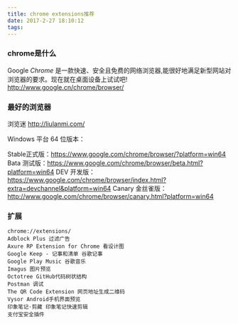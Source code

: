 ```yaml
---
title: chrome extensions推荐
date: 2017-2-27 18:10:12
tags:
---
```

### chrome是什么

Google *Chrome* 是一款快速、安全且免费的网络浏览器,能很好地满足新型网站对浏览器的要求。现在就在桌面设备上试试吧!  http://www.google.cn/chrome/browser/

### 最好的浏览器

浏览迷 http://liulanmi.com/

Windows 平台 64 位版本：

Stable正式版：https://www.google.com/chrome/browser/?platform=win64
Bata 测试版：https://www.google.com/chrome/browser/beta.html?platform=win64
DEV 开发版：https://www.google.com/chrome/browser/index.html?extra=devchannel&platform=win64
Canary 金丝雀版：http://www.google.com/chrome/browser/canary.html?platform=win64

### 扩展

	chrome://extensions/
	Adblock Plus 过滤广告
	Axure RP Extension for Chrome 看设计图
	Google Keep - 记事和清单 谷歌记事
	Google Play Music 谷歌音乐
	Imagus 图片预览
	Octotree GitHub代码树状结构
	Postman 调试
	The QR Code Extension 网页地址生成二维码
	Vysor Android手机界面预览
	印象笔记·剪藏 印象笔记快速剪辑
	支付宝安全插件